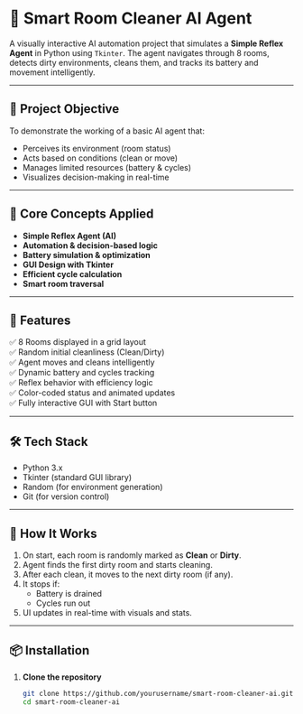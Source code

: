 # 🤖 Smart Room Cleaner AI Agent

A visually interactive AI automation project that simulates a **Simple Reflex Agent** in Python using `Tkinter`. The agent navigates through 8 rooms, detects dirty environments, cleans them, and tracks its battery and movement intelligently.

---

## 🎯 Project Objective

To demonstrate the working of a basic AI agent that:

- Perceives its environment (room status)
- Acts based on conditions (clean or move)
- Manages limited resources (battery & cycles)
- Visualizes decision-making in real-time

---

## 🧠 Core Concepts Applied

- **Simple Reflex Agent (AI)**
- **Automation & decision-based logic**
- **Battery simulation & optimization**
- **GUI Design with Tkinter**
- **Efficient cycle calculation**
- **Smart room traversal**

---

## 🚀 Features

✅ 8 Rooms displayed in a grid layout  
✅ Random initial cleanliness (Clean/Dirty)  
✅ Agent moves and cleans intelligently  
✅ Dynamic battery and cycles tracking  
✅ Reflex behavior with efficiency logic  
✅ Color-coded status and animated updates  
✅ Fully interactive GUI with Start button

---

## 🛠️ Tech Stack

- Python 3.x
- Tkinter (standard GUI library)
- Random (for environment generation)
- Git (for version control)

---

## 🧪 How It Works

1. On start, each room is randomly marked as **Clean** or **Dirty**.
2. Agent finds the first dirty room and starts cleaning.
3. After each clean, it moves to the next dirty room (if any).
4. It stops if:
   - Battery is drained
   - Cycles run out
5. UI updates in real-time with visuals and stats.

---

## 📦 Installation

1. **Clone the repository**
   ```bash
   git clone https://github.com/yourusername/smart-room-cleaner-ai.git
   cd smart-room-cleaner-ai
